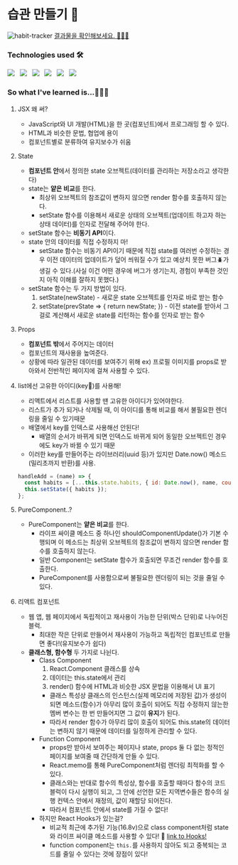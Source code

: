 # 습관 만들기 😤

![habit-tracker](https://user-images.githubusercontent.com/66554164/113257439-95117180-9305-11eb-9af8-6d6863d96ea0.gif)
[결과물을 확인해보세요. 🧑🏻‍💻](https://byungyeonkim.github.io/habit-tracker/)

### Technologies used 🛠

<p>
    <img src="https://img.shields.io/badge/React-61DAFB?style=flat&logo=React&logoColor=black"/>&nbsp;&nbsp;
    <img src="https://img.shields.io/badge/JavaScript-F7DF1E?style=flat&logo=JavaScript&logoColor=black"/>&nbsp;&nbsp;
    <img src="https://img.shields.io/badge/HTML-E34F26?style=flat&logo=HTML5&logoColor=white"/>&nbsp;&nbsp;
    <img src="https://img.shields.io/badge/CSS-1572B6?style=flat&logo=CSS3&logoColor=white"/>&nbsp;&nbsp;
    <img src="https://img.shields.io/badge/Node.js-339933?style=flat&logo=Node.js&logoColor=white"/>&nbsp;&nbsp;
    <img src="https://img.shields.io/badge/Yarn-2C8EBB?style=flat&logo=Yarn&logoColor=white"/>
 </p>

### So what I've learned is...🏃🏻‍♂️

1. JSX 왜 써?
   - JavaScript와 UI 개발(HTML)을 한 곳(컴포넌트)에서 프로그래밍 할 수 있다.
   - HTML과 비슷한 문법, 협업에 용이
   - 컴포넌트별로 분류하여 유지보수가 쉬움
2. State

   - **컴포넌트 안**에서 정의한 state 오브젝트(데이터를 관리하는 저장소라고 생각한다)
   - state는 **얕은 비교**를 한다.
     - 최상위 오브젝트의 참조값이 변하지 않으면 render 함수를 호출하지 않는다.
     - setState 함수를 이용해서 새로운 상태의 오브젝트(업데이트 하고자 하는 상태 데이터)를 인자로 전달해 주어야 한다.
   - setState 함수는 **비동기 API**이다.
   - state 안의 데이터를 직접 수정하지 마!
     - setState 함수는 비동기 API이기 때문에 직접 state를 여러번 수정하는 경우 이전 데이터의 업데이트가 덮어 씌워질 수가 있고 예상치 못한 버그🪲가 생길 수 있다.(사실 이건 어떤 경우에 버그가 생기는지, 경험이 부족한 것인지 아직 이해를 잘하지 못했다.)
   - setState 함수는 두 가지 방법이 있다.
     1. setState(newState) - 새로운 state 오브젝트를 인자로 바로 받는 함수
     2. setState(prevState => { return newState; }) - 이전 state를 받아서 그걸로 계산해서 새로운 state를 리턴하는 함수를 인자로 받는 함수

3. Props
   - **컴포넌트 밖**에서 주어지는 데이터
   - 컴포넌트의 재사용을 높여준다.
   - 상황에 따라 일관된 데이터를 보여주기 위해 ex) 프로필 이미지를 props로 받아와서 전반적인 페이지에 걸쳐 사용할 수 있다.
4. list에선 고유한 아이디(key🔑)를 사용해!
   - 리액트에서 리스트를 사용할 땐 고유한 아이디가 있어야한다.
   - 리스트가 추가 되거나 삭제될 때, 이 아이디를 통해 비교를 해서 불필요한 렌더링을 줄일 수 있기때문
   - 배열에서 key를 인덱스로 사용해선 안된다!
     - 배열의 순서가 바뀌게 되면 인덱스도 바뀌게 되어 동일한 오브젝트인 경우에도 key가 바뀔 수 있기 때문
   - 이러한 key를 만들어주는 라이브러리(uuid 등)가 있지만 Date.now() 메소드(밀리초까지 반환)를 사용.
   ```jsx
   handleAdd = (name) => {
     const habits = [...this.state.habits, { id: Date.now(), name, count: 0 }];
     this.setState({ habits });
   };
   ```
5. PureComponent..?
   - PureComponent는 **얕은 비교**를 한다.
     - 라이프 싸이클 메소드 중 하나인 shouldComponentUpdate()가 기본 수행되며 이 메소드는 최상위 오브젝트의 참조값이 변하지 않으면 render 함수를 호출하지 않는다.
     - 일반 Component는 setState 함수가 호출되면 무조건 render 함수를 호출한다.
     - PureComponent를 사용함으로써 불필요한 렌더링이 되는 것을 줄일 수 있다.
6. 리액트 컴포넌트
   - 웹 앱, 웹 페이지에서 독립적이고 재사용이 가능한 단위(박스 단위)로 나누어진 블럭.
     - 최대한 작은 단위로 만들어서 재사용이 가능하고 독립적인 컴포넌트로 만들면 좋다!(유지보수가 쉽다)
   - **클래스형, 함수형** 두 가지로 나뉜다.
     - Class Component
       1. React.Component 클래스를 상속
       2. 데이터는 this.state에서 관리
       3. render() 함수에 HTML과 비슷한 JSX 문법을 이용해서 UI 표기
       - 클래스 특성상 클래스의 인스턴스(실제 메모리에 저장된 값)가 생성이 되면 메소드(함수)가 아무리 많이 호출이 되어도 직접 수정하지 않는한 멤버 변수는 한 번 만들어지면 그 값이 **유지**가 된다.
       - 따라서 render 함수가 아무리 많이 호출이 되어도 this.state의 데이터는 변하지 않기 때문에 데이터를 일정하게 관리할 수 있다.
     - Function Component
       - props만 받아서 보여주는 페이지나 state, props 둘 다 없는 정적인 페이지를 보여줄 때 간단하게 만들 수 있다.
       - React.memo를 통해 PureComponent처럼 렌더링 최적화를 할 수 있다.
       - 클래스와는 반대로 함수의 특성상, 함수를 호출할 때마다 함수의 코드 블럭이 다시 실행이 되고, 그 안에 선언한 모든 지역변수들은 함수의 실행 컨텍스 안에서 재정의, 값이 재할당 되어진다.
       - 따라서 컴포넌트 안에서 state를 가질 수 없다!
     - 하지만 React Hooks가 있는걸?
       - 비교적 최근에 추가된 기능(16.8v)으로 class component처럼 state와 라이프 싸이클 메소드를 사용할 수 있다! 👏 [link to Hooks!](https://reactjs.org/docs/hooks-state.html)
       - function component는 `this.`를 사용하지 않아도 되고 중복되는 코드를 줄일 수 있다는 것에 장점이 있다!

